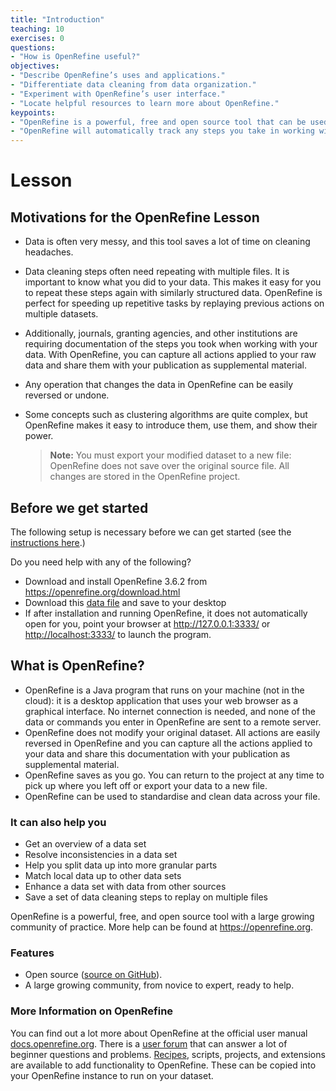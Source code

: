```yaml
---
title: "Introduction"
teaching: 10
exercises: 0
questions:
- "How is OpenRefine useful?"
objectives:
- "Describe OpenRefine’s uses and applications."
- "Differentiate data cleaning from data organization."
- "Experiment with OpenRefine’s user interface."
- "Locate helpful resources to learn more about OpenRefine."
keypoints:
- "OpenRefine is a powerful, free and open source tool that can be used for data cleaning."
- "OpenRefine will automatically track any steps you take in working with your data."
---
```


# Lesson

## Motivations for the OpenRefine Lesson

- Data is often very messy, and this tool saves a lot of time on cleaning
  headaches.
- Data cleaning steps often need repeating with multiple files. It is important to know what you did to your data. This makes it easy for you to repeat these steps again with similarly structured data. OpenRefine is
  perfect for speeding up repetitive tasks by replaying previous actions on
  multiple datasets.
-  Additionally, journals, granting agencies, and other institutions are requiring documentation of the
  steps you took when working with your data. With OpenRefine, you can capture
  all actions applied to your raw data and share them with your publication as
  supplemental material.
- Any operation that changes the data in OpenRefine can be easily reversed or
  undone.
- Some concepts such as clustering algorithms are quite complex, but OpenRefine
  makes it easy to introduce them, use them, and show their power.

  >**Note:** You must export your modified dataset to a new file: OpenRefine does not save over the original source file. All changes are stored in the OpenRefine project.

## Before we get started


The following setup is necessary before we can get started (see the [instructions here](../setup.html).)

Do you need help with any of the following?

- Download and install OpenRefine 3.6.2 from <https://openrefine.org/download.html>
- Download this [data file](https://ndownloader.figshare.com/files/7823341) and save to your desktop
- If after installation and running OpenRefine, it does not automatically open for you, point your browser at <http://127.0.0.1:3333/> or <http://localhost:3333/> to launch the program.


## What is OpenRefine?

 - OpenRefine is a Java program that runs on your machine (not in the cloud): it is a desktop application that uses your web browser as a graphical interface. No internet connection is needed, and none of the data or commands you enter in OpenRefine are sent to a remote server.
 - OpenRefine does not modify your original dataset. All actions are easily reversed in OpenRefine and you can capture all the actions applied to your data and share this documentation with your publication as supplemental material.
 - OpenRefine saves as you go. You can return to the project at any time to pick up where you left off or export your data to a new file.
 - OpenRefine can be used to standardise and clean data across your file.

### It can also help you

- Get an overview of a data set
- Resolve inconsistencies in a data set
- Help you split data up into more granular parts
- Match local data up to other data sets
- Enhance a data set with data from other sources
- Save a set of data cleaning steps to replay on multiple files

OpenRefine is a powerful, free, and open source tool with a large growing community of practice. More help can be found at <https://openrefine.org>.

### Features

* Open source ([source on GitHub](https://github.com/OpenRefine/OpenRefine)).
* A large growing community, from novice to expert, ready to help.

### More Information on OpenRefine

You can find out a lot more about OpenRefine at the official user manual [docs.openrefine.org](https://docs.openrefine.org/). There is a [user forum](https://forum.openrefine.org) that can answer a lot of beginner questions and problems. [Recipes](https://github.com/OpenRefine/OpenRefine/wiki/Recipes), scripts, projects, and extensions are available to add functionality to OpenRefine. These can be copied into your OpenRefine instance to run on your dataset.
